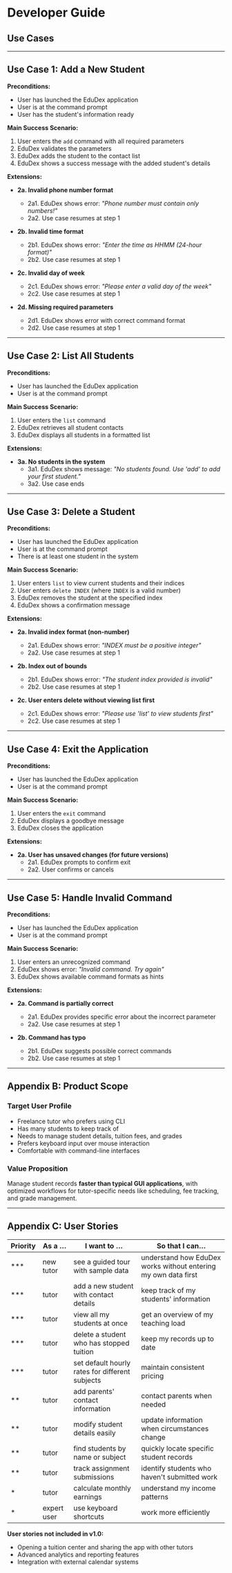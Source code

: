 # Developer Guide
## Use Cases

---

## Use Case 1: Add a New Student

**Preconditions:**
- User has launched the EduDex application
- User is at the command prompt
- User has the student's information ready

**Main Success Scenario:**
1. User enters the `add` command with all required parameters
2. EduDex validates the parameters
3. EduDex adds the student to the contact list
4. EduDex shows a success message with the added student's details

**Extensions:**
- **2a. Invalid phone number format**
    - 2a1. EduDex shows error: *"Phone number must contain only numbers!"*
    - 2a2. Use case resumes at step 1

- **2b. Invalid time format**
    - 2b1. EduDex shows error: *"Enter the time as HHMM (24-hour format)"*
    - 2b2. Use case resumes at step 1

- **2c. Invalid day of week**
    - 2c1. EduDex shows error: *"Please enter a valid day of the week"*
    - 2c2. Use case resumes at step 1

- **2d. Missing required parameters**
    - 2d1. EduDex shows error with correct command format
    - 2d2. Use case resumes at step 1

---

## Use Case 2: List All Students

**Preconditions:**
- User has launched the EduDex application
- User is at the command prompt

**Main Success Scenario:**
1. User enters the `list` command
2. EduDex retrieves all student contacts
3. EduDex displays all students in a formatted list

**Extensions:**
- **3a. No students in the system**
    - 3a1. EduDex shows message: *"No students found. Use 'add' to add your first student."*
    - 3a2. Use case ends

---

## Use Case 3: Delete a Student

**Preconditions:**
- User has launched the EduDex application
- User is at the command prompt
- There is at least one student in the system

**Main Success Scenario:**
1. User enters `list` to view current students and their indices
2. User enters `delete INDEX` (where `INDEX` is a valid number)
3. EduDex removes the student at the specified index
4. EduDex shows a confirmation message

**Extensions:**
- **2a. Invalid index format (non-number)**
    - 2a1. EduDex shows error: *"INDEX must be a positive integer"*
    - 2a2. Use case resumes at step 1

- **2b. Index out of bounds**
    - 2b1. EduDex shows error: *"The student index provided is invalid"*
    - 2b2. Use case resumes at step 1

- **2c. User enters delete without viewing list first**
    - 2c1. EduDex shows error: *"Please use 'list' to view students first"*
    - 2c2. Use case resumes at step 1

---

## Use Case 4: Exit the Application

**Preconditions:**
- User has launched the EduDex application
- User is at the command prompt

**Main Success Scenario:**
1. User enters the `exit` command
2. EduDex displays a goodbye message
3. EduDex closes the application

**Extensions:**
- **2a. User has unsaved changes (for future versions)**
    - 2a1. EduDex prompts to confirm exit
    - 2a2. User confirms or cancels

---

## Use Case 5: Handle Invalid Command

**Preconditions:**
- User has launched the EduDex application
- User is at the command prompt

**Main Success Scenario:**
1. User enters an unrecognized command
2. EduDex shows error: *"Invalid command. Try again"*
3. EduDex shows available command formats as hints

**Extensions:**
- **2a. Command is partially correct**
    - 2a1. EduDex provides specific error about the incorrect parameter
    - 2a2. Use case resumes at step 1

- **2b. Command has typo**
    - 2b1. EduDex suggests possible correct commands
    - 2b2. Use case resumes at step 1

---

## Appendix B: Product Scope

### Target User Profile
- Freelance tutor who prefers using CLI
- Has many students to keep track of
- Needs to manage student details, tuition fees, and grades
- Prefers keyboard input over mouse interaction
- Comfortable with command-line interfaces

### Value Proposition
Manage student records **faster than typical GUI applications**, with optimized workflows for tutor-specific needs like scheduling, fee tracking, and grade management.

---

## Appendix C: User Stories

| Priority | As a …        | I want to …                                | So that I can…                                      |
|----------|---------------|---------------------------------------------|-----------------------------------------------------|
| ***      | new tutor      | see a guided tour with sample data          | understand how EduDex works without entering my own data first |
| ***      | tutor          | add a new student with contact details      | keep track of my students' information              |
| ***      | tutor          | view all my students at once                | get an overview of my teaching load                 |
| ***      | tutor          | delete a student who has stopped tuition    | keep my records up to date                          |
| ***      | tutor          | set default hourly rates for different subjects | maintain consistent pricing                     |
| **       | tutor          | add parents' contact information            | contact parents when needed                         |
| **       | tutor          | modify student details easily               | update information when circumstances change        |
| **       | tutor          | find students by name or subject            | quickly locate specific student records             |
| **       | tutor          | track assignment submissions                | identify students who haven't submitted work        |
| *        | tutor          | calculate monthly earnings                  | understand my income patterns                       |
| *        | expert user    | use keyboard shortcuts                      | work more efficiently                               |

**User stories not included in v1.0:**
- Opening a tuition center and sharing the app with other tutors
- Advanced analytics and reporting features
- Integration with external calendar systems
